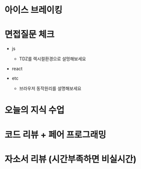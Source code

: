 # 아이스 브레이킹

# 면접질문 체크

- js

  - TDZ를 렉시컬환경으로 설멍해보세요

- react

- etc
  - 브라우저 동작원리를 설명해보세요

# 오늘의 지식 수업

# 코드 리뷰 + 페어 프로그래밍

# 자소서 리뷰 (시간부족하면 비실시간)

